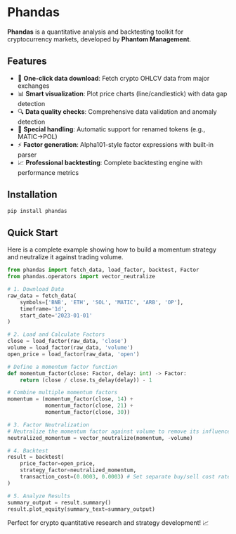 # Phandas

**Phandas** is a quantitative analysis and backtesting toolkit for cryptocurrency markets, developed by **Phantom Management**.

## Features

- 🚀 **One-click data download**: Fetch crypto OHLCV data from major exchanges
- 📊 **Smart visualization**: Plot price charts (line/candlestick) with data gap detection  
- 🔍 **Data quality checks**: Comprehensive data validation and anomaly detection
- 🎯 **Special handling**: Automatic support for renamed tokens (e.g., MATIC→POL)
- ⚡ **Factor generation**: Alpha101-style factor expressions with built-in parser
- 📈 **Professional backtesting**: Complete backtesting engine with performance metrics

## Installation

```bash
pip install phandas
```

## Quick Start

Here is a complete example showing how to build a momentum strategy and neutralize it against trading volume.

```python
from phandas import fetch_data, load_factor, backtest, Factor
from phandas.operators import vector_neutralize

# 1. Download Data
raw_data = fetch_data(
    symbols=['BNB', 'ETH', 'SOL', 'MATIC', 'ARB', 'OP'],
    timeframe='1d',
    start_date='2023-01-01'
)

# 2. Load and Calculate Factors
close = load_factor(raw_data, 'close')
volume = load_factor(raw_data, 'volume')
open_price = load_factor(raw_data, 'open')

# Define a momentum factor function
def momentum_factor(close: Factor, delay: int) -> Factor:
    return (close / close.ts_delay(delay)) - 1

# Combine multiple momentum factors
momentum = (momentum_factor(close, 14) + 
            momentum_factor(close, 21) + 
            momentum_factor(close, 30))

# 3. Factor Neutralization
# Neutralize the momentum factor against volume to remove its influence
neutralized_momentum = vector_neutralize(momentum, -volume)

# 4. Backtest
result = backtest(
    price_factor=open_price, 
    strategy_factor=neutralized_momentum,
    transaction_cost=(0.0003, 0.0003) # Set separate buy/sell cost rates
)

# 5. Analyze Results
summary_output = result.summary()
result.plot_equity(summary_text=summary_output)
```

Perfect for crypto quantitative research and strategy development! 📈
